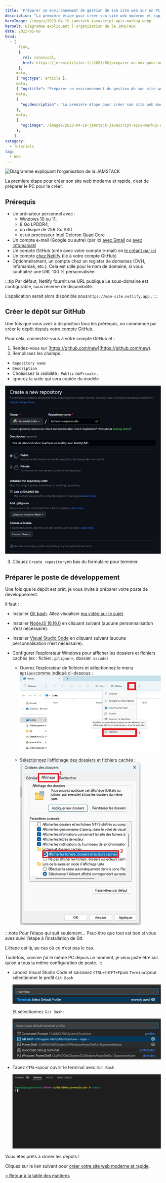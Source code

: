 ```yaml
---
title: 'Préparer un environnement de gestion de son site web sur un PC lambda en 2 étapes'
description: "La première étape pour créer son site web moderne et rapide, c'est de préparer le PC pour le créer."
heroImage: /images/2023-04-19-jamstack-javascript-apis-markup.webp
heroAlt: Diagramme expliquant l'organisation de la JAMSTACK
date: 2023-05-08
head:
  - [
      link,
      {
        rel: canonical,
        href: https://jeremielitzler.fr/2023/05/preparer-un-env-pour-un-site-moderne-rapide/,
      },
     meta,
     { "og:type": article },
     meta,
     { "og:title": "Préparer un environnement de gestion de son site web sur un PC lambda en 2 étapes" },
     meta,
     {
       "og:description": "La première étape pour créer son site web moderne et rapide, c'est de préparer le PC pour le créer.",
     },
     meta,
     {
       "og:image": /images/2023-04-19-jamstack-javascript-apis-markup.webp,
     },
    ]
category:
  - Tutoriels
tag:
  - Web
---
```


![Diagramme expliquant l’organisation de la JAMSTACK](/images/2023-04-19-jamstack-javascript-apis-markup.webp 'Image issue de l\'article ["New to Jamstack? Everything You Need to Know to Get Started"](https://snipcart.com/blog/jamstack) de Snipcart.')

La première étape pour créer son site web moderne et rapide, c’est de préparer le PC pour le créer.

<!-- more -->

## Prérequis

- Un ordinateur personnel avec :
  - Windows 10 ou 11,
  - 8 Go LPDDR4,
  - un disque de 256 Go SSD
  - et un processeur Intel Celeron Quad Core
- Un compte e-mail (Google ou autre) (par ici [avec Gmail](https://accounts.google.com/) ou [avec Infomaniak](https://www.infomaniak.com/fr/email-gratuit))
- Un compte GitHub (créé avec votre compte e-mail) en [le créant par ici](https://github.com/signup)
- Un compte [chez Netlify](https://app.netlify.com/) (lié à votre compte GitHub)
- Optionnellement, un compte chez un registar de domaines (OVH, Infomaniak, etc.). Cela est utile pour le nom de domaine, si vous souhaitez une URL 100 % personnalisée.

:::tip Par défaut, Netlify fournit une URL publique
Le sous-domaine est configurable, sous réserve de disponibilité.

L’application serait alors disponible sous`https://mon-site.netlify.app` .
:::

## Créer le dépôt sur GitHub

Une fois que vous avez à disposition tous les prérequis, on commence par créer le dépôt depuis votre compte GitHub.

Pour cela, connectez-vous à votre compte GitHub et :

1. Rendez-vous sur [https://github.com/new](https://github.com/new).
2. Remplissez les champs :

- `Repository name`
- `Description`
- Choisissez la visibilité : `Public` ou`Private` .
- Ignorez la suite qui sera copiée du modèle

![Créer le dépôt sur GitHub](./images/creer-le-depot-sur-github.jpg)

3. Cliquez `Create repository`en bas du formulaire pour terminer.

## Préparer le poste de développement

Une fois que le dépôt est prêt, je vous invite à préparer votre poste de développement.

Il faut :

- Installer [Git bash](https://git-scm.com/downloads). Allez visualiser [ma vidéo sur le sujet](https://youtu.be/eHTZ-2qY19s).

- Installer [NodeJS 18.16.0](https://nodejs.org/en/blog/release/v18.16.0/) en cliquant suivant (aucune personnalisation n’est nécessaire).

- Installer [Visual Studio Code](https://code.visualstudio.com/download) en cliquant suivant (aucune personnalisation n’est nécessaire).

- Configurer l’explorateur Windows pour afficher les dossiers et fichiers cachés (ex : fichier`.gitignore`, dossier`.vscode`)

  - Ouvrez l’explorateur de fichiers et sélectionnez le menu `Options`comme indiqué ci-dessous :
    ![Ouvrir les options de visualisation des dossiers](./images/ouvrir-les-options-de-visualisation-des-dossiers.jpg)

  - Sélectionnez l’affichage des dossiers et fichiers cachés :
    ![Sélectionner l’option d’afficher les fichiers et dossiers cachés.](./images/selectionner-loption-dafficher-les-fichiers-et-dossiers-caches.jpg)

:::note Pour l’étape qui suit seulement…
Peut-être que tout est bon si vous avez suivi l’étape à l’installation de Git.

L’étape est là, au cas où ce n’est pas le cas.

Toutefois, comme j’ai le même PC depuis un moment, je veux juste être sûr qu’on a tous la même configuration de poste.
:::

- Lancez Visual Studio Code et saisissez `CTRL+SHIFT+P`puis `Terminal`pour sélectionner le profil `Git Bash`

  ![Changer le profil du terminal](./images/changer-le-profil-du-terminal.jpg)

  Et sélectionnez `Git Bash`:

  ![Sélectionner git bash](./images/selectionner-git-bash.jpg)

- Tapez `CTRL+ù`pour ouvrir le terminal avec `Git Bash`

  ![Le terminal est lancé avec Git Bash](./images/le-terminal-est-lance-avec-git-bash.jpg)

Vous êtes prêts à cloner les dépôts !

Cliquez sur le lien suivant pour [créer votre site web moderne et rapide](../creer-son-site-moderne-rapide/README.md).

[< Retour à la table des matières](../comment-realiser-son-site-moderne-et-rapide/README.md)
